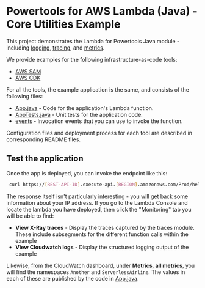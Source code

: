 #  Powertools for AWS Lambda (Java) - Core Utilities Example

This project demonstrates the Lambda for Powertools Java module - including 
[logging](https://docs.powertools.aws.dev/lambda/java/core/logging/),
[tracing](https://docs.powertools.aws.dev/lambda/java/core/tracing/), and
[metrics](https://docs.powertools.aws.dev/lambda/java/core/metrics/).

We provide examples for the following infrastructure-as-code tools:
* [AWS SAM](sam/) 
* [AWS CDK](cdk/)

For all the tools, the example application is the same, and consists of the following files:

- [App.java](sam/src/main/java/helloworld/App.java) - Code for the application's Lambda function.
- [AppTests.java](sam/src/test/java/helloworld/AppTest.java) - Unit tests for the application code.
- [events](events) - Invocation events that you can use to invoke the function.

Configuration files and deployment process for each tool are described in corresponding README files.

## Test the application

Once the app is deployed, you can invoke the endpoint like this:

```bash
 curl https://[REST-API-ID].execute-api.[REGION].amazonaws.com/Prod/hello/
```

The response itself isn't particularly interesting - you will get back some information about your IP address.  If 
you go to the Lambda Console and locate the lambda you have deployed, then click the "Monitoring" tab you will
be able to find:

* **View X-Ray traces** -  Display the traces captured by the traces module. These include subsegments for the
different function calls within the example
* **View Cloudwatch logs** - Display the structured logging output of the example

Likewise, from the CloudWatch dashboard, under **Metrics**, **all metrics**,  you will find the namespaces `Another`
and `ServerlessAirline`. The values in each of these are published by the code in
[App.java](sam/src/main/java/helloworld/App.java). 
